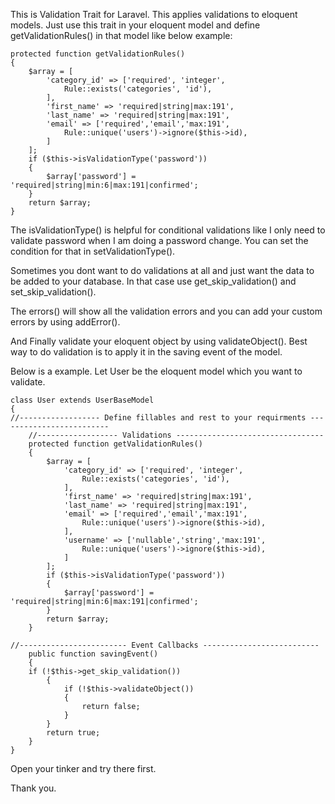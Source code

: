 This is Validation Trait for Laravel. This applies validations to eloquent models.
Just use this trait in your eloquent model and define getValidationRules() in that model like below example:

    protected function getValidationRules()
    {
        $array = [
            'category_id' => ['required', 'integer',
                Rule::exists('categories', 'id'),
            ],
            'first_name' => 'required|string|max:191',
            'last_name' => 'required|string|max:191',
            'email' => ['required','email','max:191',
                Rule::unique('users')->ignore($this->id),
            ]
        ];
        if ($this->isValidationType('password'))
        {
            $array['password'] = 'required|string|min:6|max:191|confirmed';
        }
        return $array;
    }



The isValidationType() is helpful for conditional validations like I only need to validate password when I am doing a password change. You can set the condition for that in setValidationType().

Sometimes you dont want to do validations at all and just want the data to be added to your database. In that case use get_skip_validation() and set_skip_validation().

The errors() will show all the validation errors and you can add your custom errors by using addError().

And Finally validate your eloquent object by using validateObject(). Best way to do validation is to apply it in the saving event of the model.

Below is a example. Let User be the eloquent model which you want to validate.

    class User extends UserBaseModel
    {
	//------------------ Define fillables and rest to your requirments -------------------------
        //------------------ Validations ---------------------------------
        protected function getValidationRules()
        {
            $array = [
                'category_id' => ['required', 'integer',
                    Rule::exists('categories', 'id'),
                ],
                'first_name' => 'required|string|max:191',
                'last_name' => 'required|string|max:191',
                'email' => ['required','email','max:191',
                    Rule::unique('users')->ignore($this->id),
                ],
                'username' => ['nullable','string','max:191',
                    Rule::unique('users')->ignore($this->id),
                ]
            ];
            if ($this->isValidationType('password'))
            {
                $array['password'] = 'required|string|min:6|max:191|confirmed';
            }
            return $array;
        }

	//------------------------ Event Callbacks --------------------------
        public function savingEvent()
        {
	    if (!$this->get_skip_validation())
            {
                if (!$this->validateObject())
                {
                    return false;
                }
            }
            return true;
        }
    }



Open your tinker and try there first.



Thank you.

